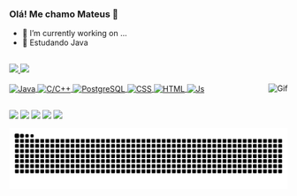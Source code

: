 ###  Olá! Me chamo Mateus 👋

- 🔭 I’m currently working on ...
- 🌱 Estudando Java

##

<div>
  <a href="https://github.com/mattsouza0">
  <img height="160em" src="https://github-readme-stats.vercel.app/api?username=mattsouza0&show_icons=true&theme=outrun&include_all_commits=true&count_private=true"/>
  <img height="160em" src="https://github-readme-stats.vercel.app/api/top-langs/?username=mattsouza0&layout=compact&langs_count=7&theme=outrun"/>
</div>

<div style="display: inline_block"><br>
  <img align="center" alt="Java" height="30" width="40" src="https://icongr.am/devicon/java-original.svg?size=77&color=ffffff">
  <img align="center" alt="C/C++" height="30" width="40" src="https://icongr.am/devicon/cplusplus-line.svg?size=77&color=009adb">
  <img align="center" alt="PostgreSQL" height="30" width="40" src="https://icongr.am/devicon/postgresql-original.svg?size=77&color=000000">
  <img align="center" alt="CSS" height="30" width="40" src="https://icongr.am/devicon/css3-original.svg?size=77&color=000000">
  <img align="center" alt="HTML" height="30" width="40" src="https://icongr.am/devicon/html5-original.svg?size=77&color=000000">
  <img align="center" alt="Js" height="30" width="40" src="https://icongr.am/devicon/javascript-original.svg?size=77&color=000000">
  <img align="right" alt="Gif" src="https://media.giphy.com/media/3ov9k0BZQL358k458s/giphy.gif">
</div>
    
##

<div> 
  <a href = ""><img src="https://img.shields.io/badge/-Gmail-%23333?style=for-the-badge&logo=gmail&logoColor=white" target="_blank"></a>
  <a href = ""><img src="https://img.shields.io/badge/LinkedIn-0077B5?style=for-the-badge&logo=linkedin&logoColor=white" target="_blank"></a>
  <a href="https://twitter.com/MattSzA_" target="_blank"><img src="https://img.shields.io/badge/Twitter-1DA1F2?style=for-the-badge&logo=twitter&logoColor=white" target="_blank"></a>
   <a href="" target="_blank"><img src="https://img.shields.io/badge/Facebook-1877F2?style=for-the-badge&logo=facebook&logoColor=white" target="_blank"></a>
   <a href="https://www.instagram.com/_mattsouza01/" target="_blank"><img src="https://img.shields.io/badge/-Instagram-%23E4405F?style=for-the-badge&logo=instagram&logoColor=white" target="_blank"></a>
  
  ![Snake animation](https://github.com/mattsouza0/mattsouza0/blob/output/github-contribution-grid-snake.svg)
</div>

